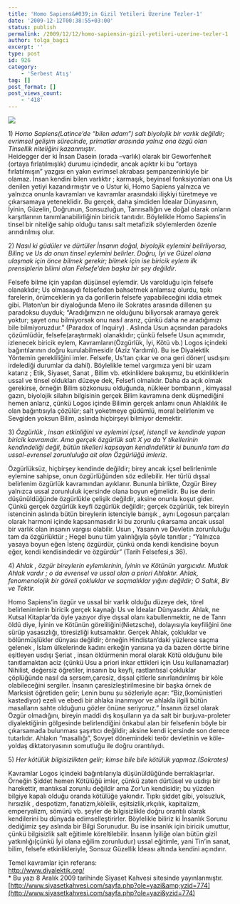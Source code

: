 ```yaml
---
title: 'Homo Sapiens&#039;in Gizil Yetileri Üzerine Tezler-1'
date: '2009-12-12T00:38:55+03:00'
status: publish
permalink: /2009/12/12/homo-sapiensin-gizil-yetileri-uzerine-tezler-1
author: tolga_bagci
excerpt: ''
type: post
id: 926
category:
    - 'Serbest Atış'
tag: []
post_format: []
post_views_count:
    - '418'
---
```

![](http://img2.blogcu.com/images/f/a/t/fatosungunlugu/1219425972thelosthighway_felsefe.jpg)

1\) *Homo Sapiens(Latince’de “bilen adam”) salt biyolojik bir varlık değildir; evrimsel gelişim sürecinde, primatlar arasında yalnız ona özgü olan Tinsellik niteliğini kazanmıştır*.  
Heidegger der ki İnsan Dasein (orada –varlık) olarak bir Geworfenheit (ortaya fırlatılmışlık) durumu içindedir, ancak açıktır ki bu “ortaya fırlatılmışın” yazgısı en yakın evrimsel akrabası şempanzeninkiyle bir olamaz. İnsan kendini bilen varlıktır ; karmaşık, beyinsel fonksiyonları ona Us denilen yetiyi kazandırmıştır ve o Ustur ki, Homo Sapiens yalnızca ve yalnızca onunla kavramları ve kavramlar arasındaki ilişkiyi türetmeye ve çıkarsamaya yeteneklidir. Bu gerçek, daha şimdiden İdealar Dünyasının, İyinin, Güzelin, Doğrunun, Sonsuzluğun, Tanrısallığın ve doğal olarak onların karşıtlarının tanımlanabilirliğinin biricik tanıtıdır. Böylelikle Homo Sapiens’in tinsel bir niteliğe sahip olduğu tanısı salt metafizik söylemlerden özenle arındırılmış olur.  
   
2\) *Nasıl ki güdüler ve dürtüler İnsanın doğal, biyolojik eylemini belirliyorsa, Bilinç ve Us da onun tinsel eylemini belirler. Doğru, İyi ve Güzel olana ulaşmak için önce bilmek gerekir; bilmek için ise biricik eylem ilk prensiplerin bilimi olan Felsefe’den başka bir şey değildir*.  
   
Felsefe bilme için yapılan düşünsel eylemdir. Us varolduğu için felsefe olanaklıdır; Us olmasaydı felsefeden bahsetmek anlamsız olurdu, tıpkı farelerin, örümceklerin ya da gorillerin felsefe yapabileceğini iddia etmek gibi. Platon’un bir diyaloğunda Meno ile Sokrates arasında dillenen şu paradoksu duyduk; “Aradığımızın ne olduğunu biliyorsak aramaya gerek yoktur; şayet onu bilmiyorsak onu nasıl ararız, çünkü daha ne aradığımızı bile bilmiyoruzdur.” (Paradox of Inquiry) . Aslında Usun açısından paradoks çözümlüdür, felsefe(araştırmak) olanaklıdır; çünkü felsefe Usun açınımıdır, izlenecek biricik eylem, Kavramların(Özgürlük, İyi, Kötü vb.) Logos içindeki bağıntılarının doğru kurulabilmesidir (Aziz Yardımlı). Bu ise Diyalektik Yöntemin gerekliliğini imler. Felsefe, Us’tan çıkar ve ona geri döner( usdışını irdelediği durumlar da dahil). Böylelikle temel vargımıza yeni bir uzam katarız ; Etik, Siyaset, Sanat , Bilim vb. etkinliklere bakışımız, bu etkinliklerin ussal ve tinsel oldukları düzeye dek, Felsefi olmalıdır. Daha da açık olmak gerekirse, örneğin Bilim sözkonusu olduğunda, nükleer bombanın , kimyasal gazın, biyolojik silahın bilgisinin gerçek Bilim kavramına denk düşmediğini hemen anlarız, çünkü Logos içinde Bilimin gerçek anlamı onun Ahlaklılık ile olan bağıntısıyla çözülür; salt yoketmeye güdümlü, moral belirlenim ve Sevgiden yoksun Bilim, aslında hiçbirşeyi bilmiyor demektir.  
   
3\) *Özgürlük , insan etkinliğini ve eylemini içsel, istençli ve kendinde yapan biricik kavramdır. Ama gerçek özgürlük salt X ya da Y tikellerinin kendindeliği değil, bütün tikelleri kapsayan kendindeliktir ki bununla tam da ussal-evrensel zorunluluğa ait olan Özgürlüğü imleriz.*  
   
Özgürlüksüz, hiçbirşey kendinde değildir; birey ancak içsel belirlenimle eylemine sahipse, onun özgürlüğünden söz edilebilir. Her türlü dışsal belirlenim özgürlük kavramından ayıklanır. Bununla birlikte, Özgür Birey yalnızca ussal zorunluluk içersinde olana boyun eğmelidir. Bu ise derin düşünüldüğünde özgürlükle çelişik değildir, aksine onunla koşut gider. Çünkü gerçek özgürlük keyfi özgürlük değildir; gerçek özgürlük, tek bireyin istencinin aslında bütün bireylerin istenciyle barışık , aynı Logosun parçaları olarak harmoni içinde kapsanmasıdır ki bu zorunlu çıkarsama ancak ussal bir varlık olan insanın vargısı olabilir. Usun , Yasanın ve Devletin zorunluluğu tam da özgürlüktür ; Hegel bunu tüm yalınlığıyla şöyle tanıtlar ; “Yalnızca yasaya boyun eğen İstenç özgürdür, çünkü onda kendi kendisine boyun eğer, kendi kendisindedir ve özgürdür” (Tarih Felsefesi,s 36).  
   
4\) *Ahlak , özgür bireylerin eylemlerinin, İyinin ve Kötünün yargıcıdır. Mutlak Ahlak vardır ; o da evrensel ve ussal olan a priori Ahlaktır. Ahlak, fenomenolojik bir göreli çokluklar ve saçmalıklar yığını değildir; O Saltık, Bir ve Tektir.*  
   
Homo Sapiens’in özgür ve ussal bir varlık olduğu düzeye dek, törel belirlenimlerin biricik gerçek kaynağı Us ve İdealar Dünyasıdır. Ahlak, ne Kutsal Kitaplar’da öyle yazıyor diye dışsal olanı kabullenmektir, ne de Tanrı öldü diye, İyinin ve Kötünün göreliliğini(Nietzsche), dolayısıyla keyfiliğini öne sürüp yasasızlığı, töresizliği kutsamaktır. Gerçek Ahlak, çokluklar ve bölünmüşlükler dünyası değildir; örneğin Hindistan’daki yüzlerce saçma gelenek , İslam ülkelerinde kadını erkeğin yarısına ya da bazen dörtte birine eşitleyen usdışı Şeriat , insan öldürmenin moral olarak Kötü olduğunu bile tanıtlamaktan aciz (çünkü Usu a priori inkar ettikleri için Usu kullanamazlar) Nihilist, değersiz öğretiler, insanın bu keyfi, rastlantısal çokluklar çöplüğünde nasıl da sersem,çaresiz, dışsal çitlerle sınırlandırılmış bir köle olabileceğini sergiler. İnsanın çaresizleştirilmesine bir başka örnek de Marksist öğretiden gelir; Lenin bunu şu sözleriyle açar: “Biz,(komünistleri kastediyor) ezeli ve ebedi bir ahlaka inanmıyor ve ahlakla ilgili bütün masalların sahte olduğunu gözler önüne seriyoruz.” İnsanın özsel olarak Özgür olmadığını, bireyin maddi dış koşulların ya da salt bir burjuva-proleter diyalektiğinin gölgesinde belirlendiğini önkabul alan bir felsefenin böyle bir çıkarsamada bulunması şaşırtıcı değildir; aksine kendi içersinde son derece tutarlıdır. Ahlakın “masallığı”, Sovyet dönemindeki terör devletinin ve köle-yoldaş diktatoryasının somutluğu ile doğru orantılıydı.  
   
5\) *Her kötülük bilgisizlikten gelir; kimse bile bile kötülük yapmaz.(Sokrates)*   
   
Kavramlar Logos içindeki bağıntılarıyla düşünüldüğünde berraklaşırlar. Örneğin Şiddet hemen Kötülüğü imler, çünkü zaten dürtüsel ve usdışı bir harekettir, mantıksal zorunlu değildir ama Zor’un kendisidir; bu yüzden bilgiye kapalı olduğu oranda kötülüğe yakındır. Tıpkı şiddet gibi, yolsuzluk, hırsızlık , despotizm, fanatizm,kölelik, eşitsizlik,ırkçılık, kapitalizm, emperyalizm, sömürü vb. şeyler de bilgisizlikle doğru orantılı olarak kendilerini bu dünyada edimselleştirirler. Böylelikle biliriz ki İnsanlık Sorunu dediğimiz şey aslında bir Bilgi Sorunudur. Bu ise insanlık için biricik umuttur, çünkü bilgisizlik salt eğitimle köreltilebilir. İnsanın İyiliğe olan bütün gizil yatkınlığı(çünkü İyi olana eğilim zorunludur) ussal eğitimle, yani Tin’in sanat, bilim, felsefe etkinlikleriyle, Sonsuz Güzellik İdeası altında kendini açındırır.  
   
Temel kavramlar için referans:  
<http://www.diyalektik.org/>  
\* Bu yazı 8 Aralık 2009 tarihinde Siyaset Kahvesi sitesinde yayınlanmıştır.  
[http://www.siyasetkahvesi.com/sayfa.php?ole=yazi&amp;yzid=774](http://www.siyasetkahvesi.com/sayfa.php?ole=yazi&yzid=774)